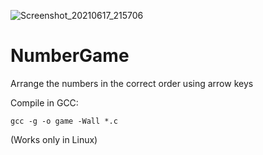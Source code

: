 ![Screenshot_20210617_215706](https://user-images.githubusercontent.com/68813302/122437214-21ebd300-cfb7-11eb-8b9c-e129a35059a0.png)
# NumberGame

Arrange the numbers in the correct order using arrow keys

Compile in GCC:

<code>gcc -g -o game -Wall *.c</code>

(Works only in Linux)
